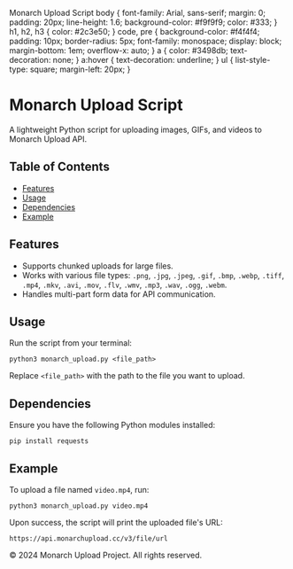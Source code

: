   Monarch Upload Script body { font-family: Arial, sans-serif; margin: 0; padding: 20px; line-height: 1.6; background-color: #f9f9f9; color: #333; } h1, h2, h3 { color: #2c3e50; } code, pre { background-color: #f4f4f4; padding: 10px; border-radius: 5px; font-family: monospace; display: block; margin-bottom: 1em; overflow-x: auto; } a { color: #3498db; text-decoration: none; } a:hover { text-decoration: underline; } ul { list-style-type: square; margin-left: 20px; }

Monarch Upload Script
=====================

A lightweight Python script for uploading images, GIFs, and videos to Monarch Upload API.

Table of Contents
-----------------

*   [Features](#features)
*   [Usage](#usage)
*   [Dependencies](#dependencies)
*   [Example](#example)

Features
--------

*   Supports chunked uploads for large files.
*   Works with various file types: `.png`, `.jpg`, `.jpeg`, `.gif`, `.bmp`, `.webp`, `.tiff`, `.mp4`, `.mkv`, `.avi`, `.mov`, `.flv`, `.wmv`, `.mp3`, `.wav`, `.ogg`, `.webm`.
*   Handles multi-part form data for API communication.

Usage
-----

Run the script from your terminal:

    python3 monarch_upload.py <file_path>

Replace `<file_path>` with the path to the file you want to upload.

Dependencies
------------

Ensure you have the following Python modules installed:

    pip install requests

Example
-------

To upload a file named `video.mp4`, run:

    python3 monarch_upload.py video.mp4

Upon success, the script will print the uploaded file's URL:

    https://api.monarchupload.cc/v3/file/url

© 2024 Monarch Upload Project. All rights reserved.